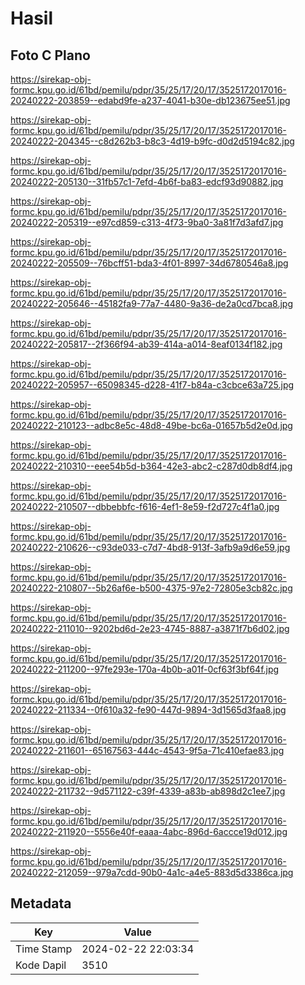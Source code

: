# Hasil

## Foto C Plano

https://sirekap-obj-formc.kpu.go.id/61bd/pemilu/pdpr/35/25/17/20/17/3525172017016-20240222-203859--edabd9fe-a237-4041-b30e-db123675ee51.jpg

https://sirekap-obj-formc.kpu.go.id/61bd/pemilu/pdpr/35/25/17/20/17/3525172017016-20240222-204345--c8d262b3-b8c3-4d19-b9fc-d0d2d5194c82.jpg

https://sirekap-obj-formc.kpu.go.id/61bd/pemilu/pdpr/35/25/17/20/17/3525172017016-20240222-205130--31fb57c1-7efd-4b6f-ba83-edcf93d90882.jpg

https://sirekap-obj-formc.kpu.go.id/61bd/pemilu/pdpr/35/25/17/20/17/3525172017016-20240222-205319--e97cd859-c313-4f73-9ba0-3a81f7d3afd7.jpg

https://sirekap-obj-formc.kpu.go.id/61bd/pemilu/pdpr/35/25/17/20/17/3525172017016-20240222-205509--76bcff51-bda3-4f01-8997-34d6780546a8.jpg

https://sirekap-obj-formc.kpu.go.id/61bd/pemilu/pdpr/35/25/17/20/17/3525172017016-20240222-205646--45182fa9-77a7-4480-9a36-de2a0cd7bca8.jpg

https://sirekap-obj-formc.kpu.go.id/61bd/pemilu/pdpr/35/25/17/20/17/3525172017016-20240222-205817--2f366f94-ab39-414a-a014-8eaf0134f182.jpg

https://sirekap-obj-formc.kpu.go.id/61bd/pemilu/pdpr/35/25/17/20/17/3525172017016-20240222-205957--65098345-d228-41f7-b84a-c3cbce63a725.jpg

https://sirekap-obj-formc.kpu.go.id/61bd/pemilu/pdpr/35/25/17/20/17/3525172017016-20240222-210123--adbc8e5c-48d8-49be-bc6a-01657b5d2e0d.jpg

https://sirekap-obj-formc.kpu.go.id/61bd/pemilu/pdpr/35/25/17/20/17/3525172017016-20240222-210310--eee54b5d-b364-42e3-abc2-c287d0db8df4.jpg

https://sirekap-obj-formc.kpu.go.id/61bd/pemilu/pdpr/35/25/17/20/17/3525172017016-20240222-210507--dbbebbfc-f616-4ef1-8e59-f2d727c4f1a0.jpg

https://sirekap-obj-formc.kpu.go.id/61bd/pemilu/pdpr/35/25/17/20/17/3525172017016-20240222-210626--c93de033-c7d7-4bd8-913f-3afb9a9d6e59.jpg

https://sirekap-obj-formc.kpu.go.id/61bd/pemilu/pdpr/35/25/17/20/17/3525172017016-20240222-210807--5b26af6e-b500-4375-97e2-72805e3cb82c.jpg

https://sirekap-obj-formc.kpu.go.id/61bd/pemilu/pdpr/35/25/17/20/17/3525172017016-20240222-211010--9202bd6d-2e23-4745-8887-a3871f7b6d02.jpg

https://sirekap-obj-formc.kpu.go.id/61bd/pemilu/pdpr/35/25/17/20/17/3525172017016-20240222-211200--97fe293e-170a-4b0b-a01f-0cf63f3bf64f.jpg

https://sirekap-obj-formc.kpu.go.id/61bd/pemilu/pdpr/35/25/17/20/17/3525172017016-20240222-211334--0f610a32-fe90-447d-9894-3d1565d3faa8.jpg

https://sirekap-obj-formc.kpu.go.id/61bd/pemilu/pdpr/35/25/17/20/17/3525172017016-20240222-211601--65167563-444c-4543-9f5a-71c410efae83.jpg

https://sirekap-obj-formc.kpu.go.id/61bd/pemilu/pdpr/35/25/17/20/17/3525172017016-20240222-211732--9d571122-c39f-4339-a83b-ab898d2c1ee7.jpg

https://sirekap-obj-formc.kpu.go.id/61bd/pemilu/pdpr/35/25/17/20/17/3525172017016-20240222-211920--5556e40f-eaaa-4abc-896d-6accce19d012.jpg

https://sirekap-obj-formc.kpu.go.id/61bd/pemilu/pdpr/35/25/17/20/17/3525172017016-20240222-212059--979a7cdd-90b0-4a1c-a4e5-883d5d3386ca.jpg


## Metadata

| Key        | Value               |
| ---------- | ------------------- |
| Time Stamp | 2024-02-22 22:03:34 |
| Kode Dapil | 3510                |



